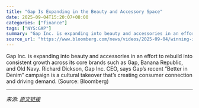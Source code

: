 ```yaml
---
title: "Gap Is Expanding in the Beauty and Accessory Space"
date: 2025-09-04T15:20:07+08:00
categories: ["finance"]
tags: ["NYS:GAP"]
summary: "Gap Inc. is expanding into beauty and accessories in an effort to rebuild into consistent growth across its core brands such as Gap, Banana Republic, and Old Navy. Richard Dickson, Gap Inc. CEO, says "
source_url: "https://www.bloomberg.com/news/videos/2025-09-04/winning-in-a-challenged-market-says-gap-ceo-video"
---
```


Gap Inc. is expanding into beauty and accessories in an effort to rebuild into consistent growth across its core brands such as Gap, Banana Republic, and Old Navy. Richard Dickson, Gap Inc. CEO, says Gap’s recent “Better in Denim” campaign is a cultural takeover that’s creating consumer connection and driving demand. (Source: Bloomberg)

---

*来源: [原文链接](https://www.bloomberg.com/news/videos/2025-09-04/winning-in-a-challenged-market-says-gap-ceo-video)*

